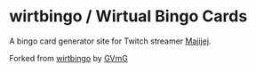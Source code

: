 # wirtbingo / Wirtual Bingo Cards
A bingo card generator site for Twitch streamer [Majijej](https://www.twitch.tv/majijej).

Forked from [wirtbingo](https://github.com/GVmG/wirtbingo) by [GVmG](https://github.com/GVmG)
